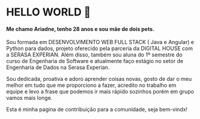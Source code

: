 # HELLO WORLD 👋


#### Me chamo Ariadne, tenho 28 anos e sou mãe de dois pets. 

Sou formada em DESENVOLVIMENTO WEB FULL STACK ( Java e Angular) e Python para dados, projeto oferecido pela parceria da DIGITAL HOUSE com a SERASA EXPERIAN. Além disso, também sou aluna do 1º semestre do curso de Engenharia de Software e atualmente faço estágio no setor de Engenharia de Dados na Serasa Experian.

Sou dedicada, proativa e adoro aprender coisas novas, gosto de dar o meu melhor em tudo que me proporciono a fazer, acredito no trabalho em equipe e levo a frase que podemos ir mais rápido sozinhos porém em grupo vamos mais longe.

Esta é minha pagina de contribuição para a comunidade, seja bem-vindx! 

